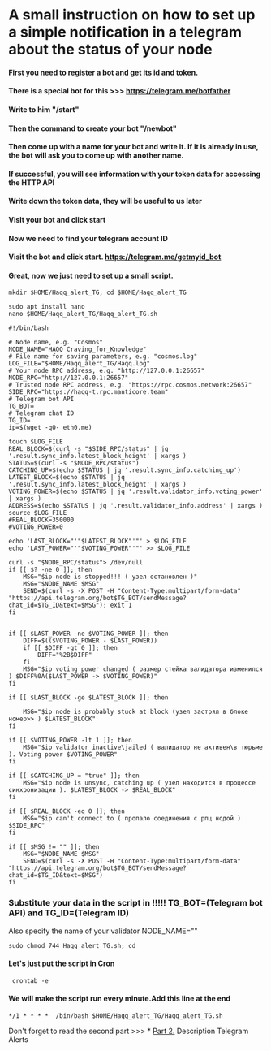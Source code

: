 # A small instruction on how to set up a simple notification in a telegram about the status of your node

#### First you need to register a bot and get its id and token.
#### There is a special bot for this >>>  https://telegram.me/botfather
#### Write to him  "/start"
#### Then the command to create your bot "/newbot"
#### Then come up with a name for your bot and write it. If it is already in use, the bot will ask you to come up with another name.
#### If successful, you will see information with your token data for accessing the HTTP API
#### Write down the token data, they will be useful to us later
#### Visit your bot and click start
#### Now we need to find your telegram account ID
#### Visit the bot and click start. https://telegram.me/getmyid_bot
#### Great, now we just need to set up a small script.
```
mkdir $HOME/Haqq_alert_TG; cd $HOME/Haqq_alert_TG
```
```
sudo apt install nano
nano $HOME/Haqq_alert_TG/Haqq_alert_TG.sh
```
```
#!/bin/bash

# Node name, e.g. "Cosmos"
NODE_NAME="HAQQ Craving_for_Knowledge"
# File name for saving parameters, e.g. "cosmos.log"
LOG_FILE="$HOME/Haqq_alert_TG/Haqq.log"
# Your node RPC address, e.g. "http://127.0.0.1:26657"
NODE_RPC="http://127.0.0.1:26657"
# Trusted node RPC address, e.g. "https://rpc.cosmos.network:26657"
SIDE_RPC="https://haqq-t.rpc.manticore.team"
# Telegram bot API
TG_BOT=
# Telegram chat ID
TG_ID=
ip=$(wget -qO- eth0.me)

touch $LOG_FILE
REAL_BLOCK=$(curl -s "$SIDE_RPC/status" | jq '.result.sync_info.latest_block_height' | xargs )
STATUS=$(curl -s "$NODE_RPC/status")
CATCHING_UP=$(echo $STATUS | jq '.result.sync_info.catching_up')
LATEST_BLOCK=$(echo $STATUS | jq '.result.sync_info.latest_block_height' | xargs )
VOTING_POWER=$(echo $STATUS | jq '.result.validator_info.voting_power' | xargs )
ADDRESS=$(echo $STATUS | jq '.result.validator_info.address' | xargs )
source $LOG_FILE
#REAL_BLOCK=350000
#VOTING_POWER=0

echo 'LAST_BLOCK="'"$LATEST_BLOCK"'"' > $LOG_FILE
echo 'LAST_POWER="'"$VOTING_POWER"'"' >> $LOG_FILE

curl -s "$NODE_RPC/status"> /dev/null
if [[ $? -ne 0 ]]; then
    MSG="$ip node is stopped!!! ( узел остановлен )"
    MSG="$NODE_NAME $MSG"
    SEND=$(curl -s -X POST -H "Content-Type:multipart/form-data" "https://api.telegram.org/bot$TG_BOT/sendMessage?chat_id=$TG_ID&text=$MSG"); exit 1
fi


if [[ $LAST_POWER -ne $VOTING_POWER ]]; then
    DIFF=$(($VOTING_POWER - $LAST_POWER))
    if [[ $DIFF -gt 0 ]]; then
        DIFF="%2B$DIFF"
    fi
    MSG="$ip voting power changed ( размер стейка валидатора изменился ) $DIFF%0A($LAST_POWER -> $VOTING_POWER)"
fi

if [[ $LAST_BLOCK -ge $LATEST_BLOCK ]]; then

    MSG="$ip node is probably stuck at block (узел застрял в блоке номер>> ) $LATEST_BLOCK"
fi

if [[ $VOTING_POWER -lt 1 ]]; then
    MSG="$ip validator inactive\jailed ( валидатор не активен\в тюрьме ). Voting power $VOTING_POWER"
fi

if [[ $CATCHING_UP = "true" ]]; then
    MSG="$ip node is unsync, catching up ( узел находится в процессе синхронизации ). $LATEST_BLOCK -> $REAL_BLOCK"
fi

if [[ $REAL_BLOCK -eq 0 ]]; then
    MSG="$ip can't connect to ( пропало соединения с рпц нодой ) $SIDE_RPC"
fi

if [[ $MSG != "" ]]; then
    MSG="$NODE_NAME $MSG"
    SEND=$(curl -s -X POST -H "Content-Type:multipart/form-data" "https://api.telegram.org/bot$TG_BOT/sendMessage?chat_id=$TG_ID&text=$MSG")
fi

```
### Substitute your data in the script in !!!!! TG_BOT=(Telegram bot API) and TG_ID=(Telegram ID)
Also specify the name of your validator NODE_NAME=""

```
sudo chmod 744 Haqq_alert_TG.sh; cd
```

#### Let's just put the script in Cron
```
 crontab -e
 ```
 
 #### We will make the script run every minute.Add this line at the end
  ```
 */1 * * * *  /bin/bash $HOME/Haqq_alert_TG/Haqq_alert_TG.sh
  ```
 
 Don't forget to read the second part >>> * [Part 2.](https://github.com/studentmtk/False-alarm_Haqq/blob/main/Description%20Telegram%20Alerts.md)  Description Telegram Alerts
 
 
 
 
 
 
 
